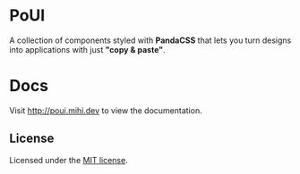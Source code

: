 # PoUI

A collection of components styled with **PandaCSS** that lets you turn designs into applications with just **"copy & paste"**.

# Docs

Visit http://poui.mihi.dev to view the documentation.

## License

Licensed under the [MIT license](https://github.com/mihi-dev/po-ui/blob/main/LICENSE).